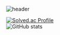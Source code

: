 ![header]([https://capsule-render.vercel.app/api?type=rounded&height=300&color=3eaef4&text=Greetings!%20This%20is%20heka&textBg=false&fontAlign=50&animation=fadeIn&strokeWidth=0&desc=that%20is%20interested%20in%20video%20game%20development.&section=header&fontColor=ffffff&stroke=ffffff&fontSize=50&reversal=false&fontAlignY=47&descAlign=59&descAlignY=62](https://capsule-render.vercel.app/api?type=rounded&height=270&color=0:3eaef4,100:79edff&text=Greetings!%20This%20is%20heka&textBg=false&fontAlign=50&animation=fadeIn&strokeWidth=0&desc=that%20is%20interested%20in%20video%20game%20development.&section=header&fontColor=ffffff&stroke=ffffff&fontSize=50&reversal=false&fontAlignY=47&descAlign=59&descAlignY=62))

[![Solved.ac Profile](http://mazassumnida.wtf/api/v2/generate_badge?boj=hekaline)](https://solved.ac/hekaline/)  
![GitHub stats](https://github-readme-stats.vercel.app/api?username=Hekaline&show_icons=true&theme=radical)


<!--
**Hekaline/hekaline** is a ✨ _special_ ✨ repository because its `README.md` (this file) appears on your GitHub profile.

Here are some ideas to get you started:

- 🔭 I’m currently working on ...
- 🌱 I’m currently learning ...
- 👯 I’m looking to collaborate on ...
- 🤔 I’m looking for help with ...
- 💬 Ask me about ...
- 📫 How to reach me: ...
- 😄 Pronouns: ...
- ⚡ Fun fact: ...
-->
